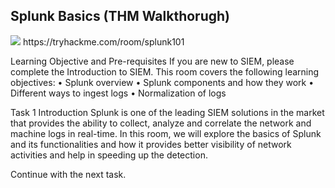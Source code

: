 ## Splunk Basics (THM Walkthorugh)

<img src="/assets/imags/splunk_thm_basics_header.png">
https://tryhackme.com/room/splunk101

Learning Objective and Pre-requisites
If you are new to SIEM, please complete the Introduction to SIEM. This room covers the following learning objectives:
	• Splunk overview
	• Splunk components and how they work
	• Different ways to ingest logs
    • Normalization of logs

Task 1 Introduction
Splunk is one of the leading SIEM solutions in the market that provides the ability to collect, analyze and correlate the network and machine logs in real-time. In this room, we will explore the basics of Splunk and its functionalities and how it provides better visibility of network activities and help in speeding up the detection.


Continue with the next task.
